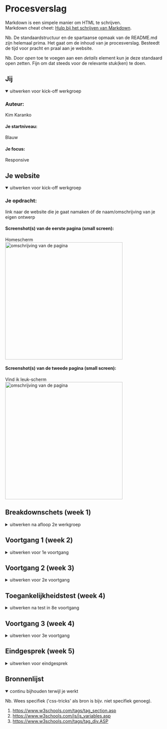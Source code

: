 # Procesverslag
Markdown is een simpele manier om HTML te schrijven.  
Markdown cheat cheet: [Hulp bij het schrijven van Markdown](https://github.com/adam-p/markdown-here/wiki/Markdown-Cheatsheet).

Nb. De standaardstructuur en de spartaanse opmaak van de README.md zijn helemaal prima. Het gaat om de inhoud van je procesverslag. Besteedt de tijd voor pracht en praal aan je website.

Nb. Door *open* toe te voegen aan een *details* element kun je deze standaard open zetten. Fijn om dat steeds voor de relevante stuk(ken) te doen.





## Jij

<details open>
<summary>uitwerken voor kick-off werkgroep</summary>

### Auteur:
Kim Karanko

#### Je startniveau:
Blauw

#### Je focus:
Responsive
 
</details>





## Je website

<details open>
<summary>uitwerken voor kick-off werkgroep</summary>

### Je opdracht:
link naar de website die je gaat namaken óf de naam/omschrijving van je eigen ontwerp

#### Screenshot(s) van de eerste pagina (small screen): 
Homescherm  
<img src="C:\Users\kimka\Documents\CMD\basiswebsite\images\6A5716DE-D97B-449F-A029-9E571ED23DBE.jpg" width="375px" alt="omschrijving van de pagina">

#### Screenshot(s) van de tweede pagina (small screen):
Vind ik leuk-scherm 
<img src="C:\Users\kimka\Documents\CMD\basiswebsite\images\1A098667-AB5B-4130-8936-B83CC97E907A.JPEG" width="375px" alt="omschrijving van de pagina">
</details>





## Breakdownschets (week 1)

<details>
<summary>uitwerken na afloop 2e werkgroep</summary>
Ik wist al vrij snel dat ik wilde gaan voor het namaken van Spotify. Het is een site die ik bijna 24/7 gebruik en ook erg interessant vind om te maken. 

### de hele pagina: 
<img src="C:\Users\kimka\Documents\CMD\basiswebsite\images\schets 1.png" width="375px" alt="breakdown van de hele pagina">


### dynamisch deel (bijv menu): 
 ![Schermopname (1185)](https://user-images.githubusercontent.com/90153306/141326563-a73ca3c4-be7c-40cf-aad7-7228bae6a2d4.png)

</details>





## Voortgang 1 (week 2)

<details>
<summary>uitwerken voor 1e voortgang</summary>

### Stand van zaken
In week 2 kwam ik er achter dat het belangrijk is om een de HTML een goede structuur te geven. Ik begon met de content er los in te zetten. Het komt beter uit als dit volgens een structuur gebeurt. Gelukkig kreeg ik hier hulp bij. De CSS had vergeleken met de HTML wel een goed begin. Door hulp van Sanne kreeg mijn HTML een goede structuur. Door een goede start te hebben is het ook makkelijker om verder te komen in het proces.

De oefeningen verliepen deze week goed, ik had er eigenlijk geen vragen over. 

### Agenda voor meeting
samen met je groepje opstellen

| Kim            | student 2          | student 3    | student 4        |
| ---            | ---                | ---          | ---              |
| Wanneer is de HTML goed genoeg?  | en dit             | en ik dit    | en dan ik dat    |
|  | dit als er tijd is | nog een punt | dit wil ik zeker |
|            | ...                | ...          | ...              |


### Verslag van meeting
hier na afloop snel de uitkomsten van de meeting vastleggen

- Een duidelijk idee hebben over hoe alle content weergegeven wordt.
- HTML duidelijk gestructureerd
- CSS duidelijk gestructureerd

</details>





## Voortgang 2 (week 3)

<details>
<summary>uitwerken voor 2e voortgang</summary>

### Stand van zaken
Deze week merkte dat ik al achter ging lopen met de oefeningen die als huiswerk werden gegeven. Ik liep een paar lessen één opdracht achter. Wel snapte ik het positioneren en de eerste stappen van JavaSript goed. De meetingen met de groepjes hielpen mij om de oprdachten volledig te begrijpen. 

Deze week had ik alle content in HTML verwerkt en kon ik beginnen met stappen maken in CSS.

### Agenda voor meeting
samen met je groepje opstellen

| Kim      | student 2          | student 3    | student 4        |
| hoe werkt de navigatie            | ---                | ---          | ---              |
|   | en dit             | en ik dit    | en dan ik dat    |
|  | dit als er tijd is | nog een punt | dit wil ik zeker |
|          | ...                | ...          | ...              |


### Verslag van meeting
hier na afloop snel de uitkomsten van de meeting vastleggen

- Beginnen met stappen maken met CSS
- Nog een keer kijken naar de opdrachten die ik nog niet volledig had uitgevoerd.
- Begin maken van de Nav

</details>





## Toegankelijkheidstest (week 4)

<details>
<summary>uitwerken na test in 8e voortgang</summary>

### Bevindingen Testen
-Het hooghouden van de ballon maakte het bedienen van de site niet veel moeilijker. Het is een handicap wat weinig effect had. Nog steeds was het mogelijk om de muis en tab even goed te gebruiken als zonder het hooghouden van een ballon.
-De brillen hadden wel effect op het gebruiken van de site. De brillen gaven verschillende filters die de site net wat winder aangenaam maakten om te gebruiken. Het maakte het niet veel moeilijker, met het gebruiken van de tab kon ik alsnog wisselen van pagina.
-Met Parkingson is het natuurlijk erg lastig om de site te bedienen, zelf kon ik er niet zo goed tegen dus was ik er al vrij snel klaar mee. De site is wel bedienbaar door het gebruiken van tab maar het maakt het wel lastig.
-De screenreade leest code's voor en niet de content die op de website staat.

#### Het gebruiken van tab
Het gebruiken van de tab is erg handig bij de handicaps die werden gegeven tijdens het testen. De tab werkte tijdens het testen alleen bij de navigatie. Dat is wel een belangrijke deel van de content van de site maar is nog lang niet genoeg.

</details>





## Voortgang 3 (week 4)

<details>
<summary>uitwerken voor 3e voortgang</summary>

### Stand van zaken
Tijdens het voorgangsgesprek kwamen ik en Sanne er achter dat er nog veel aangepast moet worden. Het grootste probleem was dat ik de content met 'absolute' had gepostioneerd. Dat is dus totaal niet handig als ik een responsive site wil neer gaan zetten. 

Ook moest de 'Vind ik leuk' pagina aangepast worden. Ik had nog geen gebruik gemaakt van grids, deze zijn erg handig bij zo'n soort lijst. 

Op dit moment kwam ik erachter dat ik waarschijnlijk moest gaan voor de herkansing. Dit zorgde voor stress, deze week had ik er hard aan gewerkt om stappen te maken om dichterbij de voldoende te komen.


### Agenda voor meeting
samen met je groepje opstellen

| Kim     | student 2          | student 3    | student 4        |
| hoe werkt het precies met grids          | ---                | ---          | ---              |
| wat is een vervanging voor absolute  | en dit             | en ik dit    | en dan ik dat    |
|  | dit als er tijd is | nog een punt | dit wil ik zeker |
|        | ...                | ...          | ...              |


### Verslag van meeting
hier na afloop snel de uitkomsten van de meeting vastleggen

- werken met grids
- alle 'absolutes' weghalen

</details>





## Eindgesprek (week 5)

<details>
<summary>uitwerken voor eindgesprek</summary>

### Stand van zaken
Het was over het algemeen een interessante opdracht om een zelf een site te kiezen en deze na te maken. Bij het begin verliep het best goed, ik liep goed bij met de opdrachten. Op een gegeven moment begon ik één les achter te lopen met de opdrachten en was het ook lastiger om dan goed voor te bereiden voor de meetings. Na dat ik daar achter kwam heb ik nog de opdrachten goed bekeken en liep ik weer bij. 

Toen ik weer goed bezig was kwamen ik en Sanne erachter dat er nog een hoop verandert moest worden. Gelukkig is dit gelukt door hulp en door het kijken naar de oprachten en voorbeelden. 
Uiteindelijk ben ik erg trots op mezelf dat ik een site heb neergezet die er uit ziet als Spotify. Ook al is FED niet mijn sterkste vak, ben ik blij met de site die ik heb gemaakt.

### Screenshot(s)

<img src="C:\Users\kimka\Documents\CMD\basiswebsite\images\Schermopname (1181).png" alt="site1">
<img src="C:\Users\kimka\Documents\CMD\basiswebsite\images\Schermopname (1182).png" alt="site2">


</details>





## Bronnenlijst

<details open>
<summary>continu bijhouden terwijl je werkt</summary>

Nb. Wees specifiek ('css-tricks' als bron is bijv. niet specifiek genoeg).

1. https://www.w3schools.com/tags/tag_section.asp
2. https://www.w3schools.com/js/js_variables.asp
3. https://www.w3schools.com/tags/tag_div.ASP

</details>
